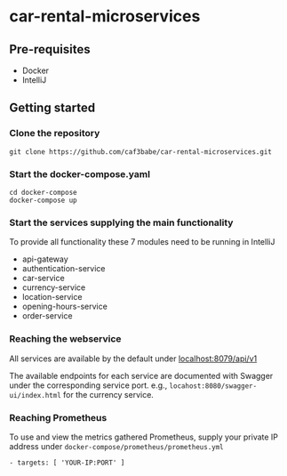 # car-rental-microservices

## Pre-requisites
- Docker 
- IntelliJ

## Getting started

### Clone the repository
```
git clone https://github.com/caf3babe/car-rental-microservices.git
```

### Start the docker-compose.yaml 
```
cd docker-compose 
docker-compose up
```

### Start the services supplying the main functionality
To provide all functionality these 7 modules need to be running in IntelliJ
* api-gateway
* authentication-service
* car-service
* currency-service
* location-service
* opening-hours-service
* order-service

### Reaching the webservice
All services are available by the default under [localhost:8079/api/v1]()

The available endpoints for each service are documented with Swagger under the corresponding service port. e.g., ``locahost:8080/swagger-ui/index.html`` for the currency service.

### Reaching Prometheus
To use and view the metrics gathered Prometheus, supply your private IP address under ``docker-compose/prometheus/prometheus.yml``

```
- targets: [ 'YOUR-IP:PORT' ]
```
